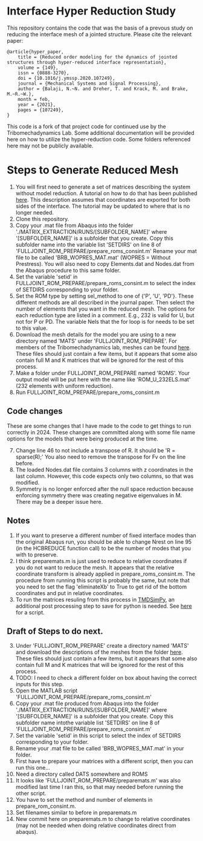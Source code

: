 # Interface Hyper Reduction Study

This repository contains the code that was the basis of a prevous study on reducing the interface mesh of a jointed structure. Please cite the relevant paper: 
```
@article{hyper_paper,
	title = {Reduced order modeling for the dynamics of jointed structures through hyper-reduced interface representation},
	volume = {149},
	issn = {0888-3270},
	doi = {10.1016/j.ymssp.2020.107249},
	journal = {Mechanical Systems and Signal Processing},
	author = {Balaji, N.~N. and Dreher, T. and Krack, M. and Brake, M.~R.~W.},
	month = feb,
	year = {2021},
	pages = {107249},
}
```

This code is a fork of that project code for continued use by the Tribomechadynamics Lab. 
Some additional documentation will be provided here on how to utilize the hyper-reduction code. 
Some folders referenced here may not be publicly available. 


# Steps to Generate Reduced Mesh

1. You will first need to generate a set of matrices describing the system without model reduction. A tutorial on how to do that has been published [here](https://nidish96.github.io/Abaqus4Joints/). This description assumes that coordinates are exported for both sides of the interface. The tutorial may be updated to where that is no longer needed. 
2. Clone this repository. 
3. Copy your .mat file from Abaqus into the folder './MATRIX_EXTRACTION/RUNS/[SUBFOLDER_NAME]' where '[SUBFOLDER_NAME]' is a subfolder that you create. Copy this subfolder name into the variable list 'SETDIRS' on line 8 of 'FULLJOINT_ROM_PREPARE/prepare_roms_consint.m' Rename your mat file to be called 'BRB_WOPRES_MAT.mat' (WOPRES = Without Prestress). You will also need to copy Elements.dat and Nodes.dat from the Abaqus procedure to this same folder. 
4. Set the variable 'setid' in FULLJOINT_ROM_PREPARE/prepare_roms_consint.m to select the index of SETDIRS corresponding to your folder. 
5. Set the ROM type by setting sel_method to one of {'P', 'U', 'PD'}. These different methods are all described in the journal paper. Then select the number of elements that you want in the reduced mesh. The options for each reduction type are listed in a comment. E.g., 232 is valid for U, but not for P or PD. The variable Nels that the for loop is for needs to be set to this value. 
6. Download the mesh details for the model you are using to a new directory named 'MATS' under 'FULLJOINT_ROM_PREPARE'. For members of the Tribomechadynamics lab, meshes can be found [here](https://rice.app.box.com/folder/245530630890). These files should just contain a few items, but it appears that some also contain full M and K matrices that will be ignored for the rest of this process. 
7. Make a folder under FULLJOINT_ROM_PREPARE named 'ROMS'. Your output model will be put here with the name like 'ROM_U_232ELS.mat' (232 elements with uniform reduction). 
8. Run FULLJOINT_ROM_PREPARE/prepare_roms_consint.m


## Code changes

These are some changes that I have made to the code to get things to run correctly in 2024. These changes are committed along with some file name options for the models that were being produced at the time. 

7. Change line 46 to not include a transpose of R. It should be 'R = sparse(R);' You also need to remove the transpose for Fv on the line before. 
8. The loaded Nodes.dat file contains 3 columns with z coordinates in the last column. However, this code expects only two columns, so that was modified.  
9. Symmetry is no longer enforced after the null space reduction because enforcing symmetry there was creating negative eigenvalues in M. There may be a deeper issue here. 


## Notes

1. If you want to preserve a different number of fixed interface modes than the original Abaqus run, you should be able to change Nrest on line 95 (in the HCBREDUCE function call) to be the number of modes that you with to preserve.
1. I think preparemats.m is just used to reduce to relative coordinates if you do not want to reduce the mesh. It appears that the relative coordinate transform is already applied in prepare_roms_consint.m. The procedure from running this script is probably the same, but note that you need to set the flag 'eliminateXb' to True to get rid of the bottom coordinates and put in relative coordinates. 
3. To run the matrices resuling from this process in [TMDSimPy](https://github.com/tmd-lab/tmdsimpy), an additional post processing step to save for python is needed. See [here](https://github.com/tmd-lab/microslip-rough-contact/blob/main/EPMC_SIMS/save_matrices_for_py.m) for a script.


## Draft of Steps to do next.


3. Under 'FULLJOINT_ROM_PREPARE' create a directory named 'MATS' and download the descriptions of the meshes from the folder [here](https://rice.app.box.com/folder/245530630890). These files should just contain a few items, but it appears that some also contain full M and K matrices that will be ignored for the rest of this process. 
4. TODO: I need to check a different folder on box about having the correct inputs for this step.
4. Open the MATLAB script 'FULLJOINT_ROM_PREPARE/prepare_roms_consint.m'
5. Copy your .mat file produced from Abaqus into the folder './MATRIX_EXTRACTION/RUNS/[SUBFOLDER_NAME]' where '[SUBFOLDER_NAME]' is a subfolder that you create. Copy this subfolder name intothe variable list 'SETDIRS' on line 8 of 'FULLJOINT_ROM_PREPARE/prepare_roms_consint.m'
6. Set the variable 'setid' in this script to select the index of SETDIRS corresponding to your folder.
7. Rename your .mat file to be called 'BRB_WOPRES_MAT.mat' in your folder. 
8. First have to prepare your matrices with a different script, then you can run this one...
9. Need a directory called DATS somewhere and ROMS
10. It looks like 'FULLJOINT_ROM_PREPARE/preparemats.m' was also modified last time I ran this, so that may needed before running the other script.
11. You have to set the method and number of elements in prepare_rom_consint.m. 
12. Set filenames similar to before in preparemats.m
13. New commit here on preparemats.m to change to relative coordinates (may not be needed when doing relative coordinates direct from abaqus). 
